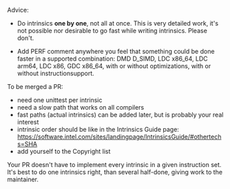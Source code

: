 Advice:

- Do intrinsics **one by one**, not all at once. This is very detailed work, it's not possible nor desirable to go fast while writing intrinsics. Please don't.

- Add PERF comment anywhere you feel that something could be done faster in a supported combination: DMD D_SIMD, LDC x86_64, LDC arm64, LDC x86, GDC x86_64, with or without optimizations, with or without instructionsupport.


To be merged a PR:

- need one unittest per intrinsic
- need a slow path that works on all compilers
- fast paths (actual intrinsics) can be added later, but is probably your real interest
- intrinsic order should be like in the Intrinsics Guide page: https://software.intel.com/sites/landingpage/IntrinsicsGuide/#othertechs=SHA
- add yourself to the Copyright list

Your PR doesn't have to implement every intrinsic in a given instruction set. It's best to do one intrinsics right, than several half-done, giving work to the maintainer.